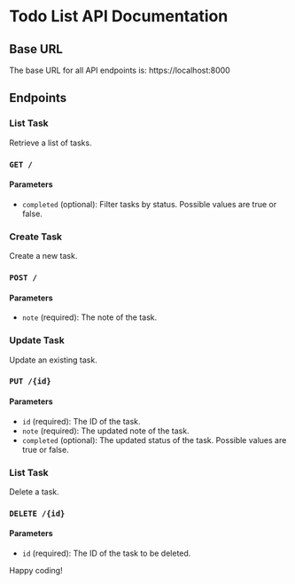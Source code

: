 # Todo List API Documentation

## Base URL

The base URL for all API endpoints is: https://localhost:8000

## Endpoints

### List Task

Retrieve a list of tasks.

### `GET /`

#### Parameters
- `completed` (optional): Filter tasks by status. Possible values are true or false.

### Create Task

Create a new task.

### `POST /`

#### Parameters
- `note` (required): The note of the task.

### Update Task

Update an existing task.

### `PUT /{id}`

#### Parameters
- `id` (required): The ID of the task.
- `note` (required): The updated note of the task.
- `completed` (optional): The updated status of the task. Possible values are true or false.

### List Task

Delete a task.

### `DELETE /{id}`

#### Parameters
- `id` (required): The ID of the task to be deleted.

Happy coding!